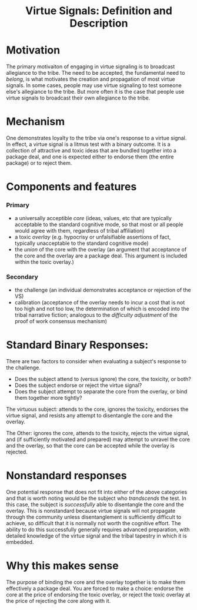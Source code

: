 <h1 align="center" >Virtue Signals: Definition and Description</h1>

# Motivation

The primary motivaiton of engaging in virtue signaling is to broadcast allegiance to the tribe. The need to be accepted, the fundamental need to _belong_, is what motivates the creation and propagation of most virtue signals. In some cases, people may use virtue signaling to test someone else's allegiance to the tribe. But more often it is the case that people use virtue signals to broadcast their own allegiance to the tribe.

# Mechanism

One demonstrates loyalty to the tribe via one's response to a virtue signal. In effect, a virtue signal is a litmus test with a binary outcome. It is a collection of attractive and toxic ideas that are bundled together into a package deal, and one is expected either to endorse them (the entire package) or to reject them.

# Components and features
### Primary
- a universally acceptible *core* (ideas, values, etc that are typically acceptable to the standard cognitive mode, so that most or all people would agree with them, regardless of tribal affiliation)
- a toxic *overlay* (e.g. hypocrisy or unfalsifiable assertions of fact, typically unacceptable to the standard cognitive mode)
- the *union* of the core with the overlay (an argument that acceptance of the core and the overlay are a package deal. This argument is included within the toxic overlay.)

### Secondary
- the challenge (an individual demonstrates acceptance or rejection of the VS)
- calibration (acceptance of the overlay needs to incur a cost that is not too high and not too low, the determination of which is encoded into the tribal narrative fiction; analogous to the *difficulty adjustment* of the proof of work consensus mechanism)

# Standard Binary Responses:

There are two factors to consider when evaluating a subject's response to the challenge.
- Does the subject attend to (versus ignore) the core, the toxicity, or both?
- Does the subject endorse or reject the virtue signal?
- Does the subject attempt to separate the core from the overlay, or bind them together more tightly?

The virtuous subject: attends to the core, ignores the toxicity, endorses the virtue signal, and resists any attempt to disentangle the core and the overlay.

The Other: ignores the core, attends to the toxicity, rejects the virtue signal, and (if sufficiently motivated and prepared) may attempt to unravel the core and the overlay, so that the core can be accepted while the overlay is rejected.

# Nonstandard responses

One potential response that does not fit into either of the above categories and that is worth noting would be the subject who _trandscends_ the test. In this case, the subject is *successfully* able to disentangle the core and the overlay. This is nonstandard because virtue signals will not propagate through the community unless disentanglement is sufficiently difficult to achieve, so difficult that it is normally not worth the cognitive effort. The ability to do this successfully generally requires advanced preparation, with detailed knowledge of the virtue signal and the tribal tapestry in which it is embedded.

# Why this makes sense

The purpose of binding the core and the overlay together is to make them effectively a package deal. You are forced to make a choice: endorse the core at the price of endorsing the toxic overlay, or reject the toxic overlay at the price of rejecting the core along with it.



